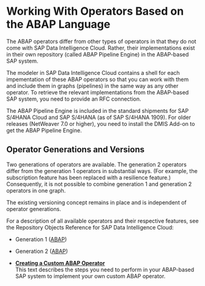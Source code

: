 <!-- loio4a784024937e425c822521ae38eea5a2 -->

# Working With Operators Based on the ABAP Language

The ABAP operators differ from other types of operators in that they do not come with SAP Data Intelligence Cloud. Rather, their implementations exist in their own repository \(called ABAP Pipeline Engine\) in the ABAP-based SAP system.



The modeler in SAP Data Intelligence Cloud contains a shell for each impementation of these ABAP operators so that you can work with them and include them in graphs \(pipelines\) in the same way as any other operator. To retrieve the relevant implementations from the ABAP-based SAP system, you need to provide an RFC connection.

The ABAP Pipeline Engine is included in the standard shipments for SAP S/4HANA Cloud and SAP S/4HANA \(as of SAP S/4HANA 1909\). For older releases \(NetWeaver 7.0 or higher\), you need to install the DMIS Add-on to get the ABAP Pipeline Engine.



<a name="loio4a784024937e425c822521ae38eea5a2__section_cjf_p5p_prb"/>

## Operator Generations and Versions

Two generations of operators are available. The generation 2 operators differ from the generation 1 operators in substantial ways. \(For example, the subscription feature has been replaced with a resilience feature.\) Consequently, it is not possible to combine generation 1 and generation 2 operators in one graph.

The existing versioning concept remains in place and is independent of operator generations.

For a description of all available operators and their respective features, see the Repository Objects Reference for SAP Data Intelligence Cloud:

-   Generation 1 \([ABAP](https://help.sap.com/viewer/97fce0b6d93e490fadec7e7021e9016e/Cloud/en-US/bde149c10dfc437f9e09d40c6be3fb2b.html)\)

-   Generation 2 \([ABAP](https://help.sap.com/viewer/97fce0b6d93e490fadec7e7021e9016e/Cloud/en-US/0f55b37f68f846e9959d936d7db0e0b1.html)\)


-   **[Creating a Custom ABAP Operator](creating-a-custom-abap-operator-761715f.md "This text describes the steps you need to perform in your ABAP-based SAP system to implement your own custom ABAP operator.")**  
This text describes the steps you need to perform in your ABAP-based SAP system to implement your own custom ABAP operator.

